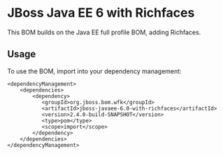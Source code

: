 JBoss Java EE 6 with Richfaces
=========================

This BOM builds on the Java EE full profile BOM, adding Richfaces.
  
Usage
-----

To use the BOM, import into your dependency management:

    <dependencyManagement>
        <dependencies>
            <dependency>
               <groupId>org.jboss.bom.wfk</groupId>
               <artifactId>jboss-javaee-6.0-with-richfaces</artifactId>
               <version>2.4.0-build-SNAPSHOT</version>
               <type>pom</type>
               <scope>import</scope>
            </dependency>
        </dependencies>
    </dependencyManagement> 
